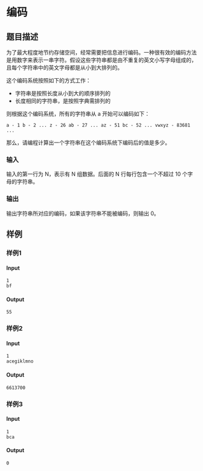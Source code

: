# 编码

## 题目描述

为了最大程度地节约存储空间，经常需要把信息进行编码。一种很有效的编码方法是用数字来表示一串字符。假设这些字符串都是由不重复的英文小写字母组成的，且每个字符串中的英文字母都是从小到大排列的。

这个编码系统按照如下的方式工作：

- 字符串是按照长度从小到大的顺序排列的
- 长度相同的字符串，是按照字典需排列的

则根据这个编码系统，所有的字符串从 a 开始可以编码如下：

```
a - 1 b - 2 ... z - 26 ab - 27 ... az - 51 bc - 52 ... vwxyz - 83681 ...
```

那么，请编程计算出一个字符串在这个编码系统下编码后的值是多少。

### 输入

输入的第一行为 N，表示有 N 组数据。后面的 N 行每行包含一个不超过 10 个字母的字符串。

### 输出

输出字符串所对应的编码，如果该字符串不能被编码，则输出 0。

## 样例

### 样例1

#### Input

```
1
bf
```

#### Output

```
55
```

### 样例2

#### Input

```
1
acegiklmno
```

#### Output

```
6613700
```

### 样例3

#### Input

```
1
bca
```

#### Output

```
0
```

